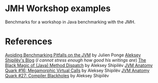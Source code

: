 # JMH Workshop examples

Benchmarks for a workshop in Java benchmarking with the JMH.

# References

[Avoiding Benchmarking Pitfalls on the JVM](https://www.oracle.com/technical-resources/articles/java/architect-benchmarking.html) by Julien Ponge
[Aleksey Shipilëv's Blog](https://shipilev.net/) (_I cannot stress enough how good his writings are_)
[The Black Magic of (Java) Method Dispatch](https://shipilev.net/blog/2015/black-magic-method-dispatch/) by Aleksey Shipilëv
[JVM Anatomy Quark #16: Megamorphic Virtual Calls](https://shipilev.net/jvm/anatomy-quarks/16-megamorphic-virtual-calls/) by Aleksey Shipilëv
[JVM Anatomy Quark #27: Compiler Blackholes](https://shipilev.net/jvm/anatomy-quarks/27-compiler-blackholes/) by Aleksey Shipilëv